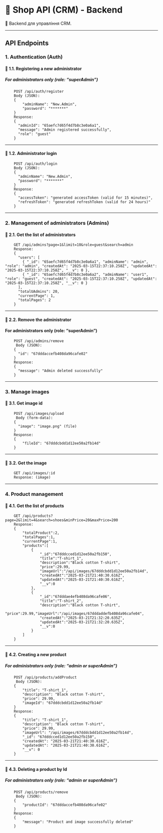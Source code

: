 # 🛒 Shop API (CRM) - Backend

🚀 Backend для управління CRM.

---

## **API Endpoints**

### 1. Authentication (Auth)

#### **📌 1.1. Registering a new administrator**

##### For administrators only (role: “superAdmin”)

```
    POST /api/auth/register
    Body (JSON):
    {
        "adminName": "New.Admin",
        "password": "*******"
    }
    Response:
    {
      "adminId": "65aefc7d65f4d7b8c3e0a6a1",
      "message": "Admin registered successfully",
      "role": "guest"
    }
```

---

#### **📌 1.2. Administrator login**

```
    POST /api/auth/login
    Body (JSON):
    {
      "adminName": "New.Admin",
      "password": "*******"
    }
    Response:
    {
      "accessToken": "generated accessToken (valid for 15 minutes)",
      "refreshToken": "generated refreshToken (valid for 24 hours)"
    }
```

---

### 2. Management of administrators (Admins)

#### **📌 2.1. Get the list of administrators**

```
    GET /api/admins?page=1&limit=10&role=guest&search=admin
    Response:
    {
      "users": [
        { "_id": "65aefc7d65f4d7b8c3e0a6a1", "adminName": "admin", "role": "admin", "createdAt": "2025-03-15T22:37:10.258Z", "updatedAt": "2025-03-15T22:37:10.258Z", "__v": 0 },
        { "_id": "65aefc7d65f4d7b8c3e0a6a2", "adminName": "user1", "role": "guest", "createdAt": "2025-03-15T22:37:10.258Z", "updatedAt": "2025-03-15T22:37:10.258Z", "__v": 0 }
      ],
      "totalUAdmins": 20,
      "currentPage": 1,
      "totalPages": 2
    }
```

---

#### **📌 2.2. Remove the administrator**

#### For administrators only (role: “superAdmin”)

```
    POST /api/admins/remove
     Body (JSON):
    {
      "id": "67dddaccefb408da96cafe02"
    }
    Response:
    {
      "message": "Admin deleted successfully"
    }
```

---

### 3. Manage images

#### **📌 3.1. Get image id**

```
    POST /api/images/upload
     Body (form-data):
    {
      "image": "image.png" (file)
    }
    Response:
    {
        "fileId": "67dddcbdd1d12ee50a2fb14d"
    }
```

---

#### **📌 3.2. Get the image**

```
    GET /api/images/:id
    Response: (image)
```

---

### 4. Product management

#### **📌 4.1. Get the list of products**

```
    GET /api/products?page=2&limit=4&search=shoes&minPrice=20&maxPrice=200
    Response:
    {
        "totalProduct":2,
        "totalPages":1,
        "currentPage":1,
        "products":[
            {   
                "_id":"67dddcced1d12ee50a2fb150",
                "title":"T-shirt_1",
                "description":"Black cotton T-shirt",
                "price":29.99,
                "imageUrl":"/api/images/67dddcbdd1d12ee50a2fb14d",
                "createdAt":"2025-03-21T21:40:30.616Z",
                "updatedAt":"2025-03-21T21:40:30.616Z",
                "__v":0
            },
            {
                "_id":"67dddae4efb408da96cafe06",
                "title":"T-shirt_2",
                "description":"Black cotton T-shirt",
                "price":29.99,"imageUrl":"/api/images/67dddaddefb408da96cafe04",
                "createdAt":"2025-03-21T21:32:20.635Z",
                "updatedAt":"2025-03-21T21:32:20.635Z",
                "__v":0
            }
        ]
    }
```

---

#### **📌 4.2. Creating a new product**

##### For administrators only (role: “admin or superAdmin”)

```
    POST /api/products/addProduct
     Body (JSON):
    {
        "title": "T-shirt_1",
        "description": "Black cotton T-shirt",
        "price": 29.99,
        "imageId": "67dddcbdd1d12ee50a2fb14d"
    }
    Response:
    {
        "title": "T-shirt_1",
        "description": "Black cotton T-shirt",
        "price": 29.99,
        "imageUrl": "/api/images/67dddcbdd1d12ee50a2fb14d",
        "_id": "67dddcced1d12ee50a2fb150",
        "createdAt": "2025-03-21T21:40:30.616Z",
        "updatedAt": "2025-03-21T21:40:30.616Z",
        "__v": 0
    }
```

---

#### **📌 4.3. Deleting a product by Id**

##### For administrators only (role: “admin or superAdmin”)

```
    POST /api/products/remove
     Body (JSON):
    {
        "productId": "67dddaccefb408da96cafe02"
    }
    Response:
    {
        "message": "Product and image successfully deleted"
    }
```

